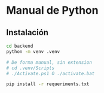 # Manual de Python

## Instalación

```bash
cd backend
python -m venv .venv

# De forma manual, sin extension
# cd .venv/Scripts
# ./Activate.ps1 O ./activate.bat

pip install -r requeriments.txt
```
